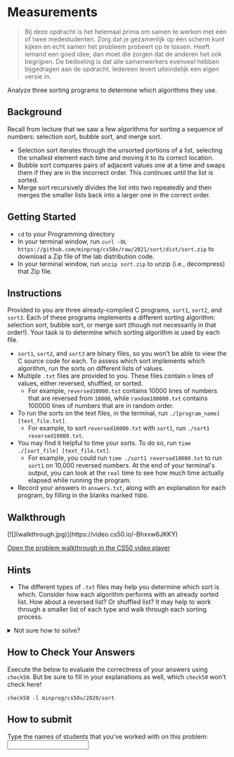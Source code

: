 # Measurements

> Bij deze opdracht is het helemaal prima om samen te werken met één of twee medestudenten. Zorg dat je gezamenlijk op één scherm kunt kijken en echt samen het probleem probeert op te lossen. Heeft iemand een goed idee, dan moet die zorgen dat de anderen het ook begrijpen. De bedoeling is dat alle samenwerkers evenveel hebben bijgedragen aan de opdracht. Iedereen levert uiteindelijk een eigen versie in.

Analyze three sorting programs to determine which algorithms they use.


## Background

Recall from lecture that we saw a few algorithms for sorting a sequence of numbers: selection sort, bubble sort, and merge sort.

*   Selection sort iterates through the unsorted portions of a list, selecting the smallest element each time and moving it to its correct location.
*   Bubble sort compares pairs of adjacent values one at a time and swaps them if they are in the incorrect order. This continues until the list is sorted.
*   Merge sort recursively divides the list into two repeatedly and then merges the smaller lists back into a larger one in the correct order.


## Getting Started

- `cd` to your Programming directory
- In your terminal window, run `curl -OL https://github.com/minprog/cs50x/raw/2021/sort/dist/sort.zip` to download a Zip file of the lab distribution code.
- In your terminal window, run `unzip sort.zip` to unzip (i.e., decompress) that Zip file.


## Instructions

Provided to you are three already-compiled C programs, `sort1`, `sort2`, and `sort3`. Each of these programs implements a different sorting algorithm: selection sort, bubble sort, or merge sort (though not necessarily in that order!). Your task is to determine which sorting algorithm is used by each file.

*   `sort1`, `sort2`, and `sort3` are binary files, so you won't be able to view the C source code for each. To assess which sort implements which algorithm, run the sorts on different lists of values.
*   Multiple `.txt` files are provided to you. These files contain `n` lines of values, either reversed, shuffled, or sorted.
    *   For example, `reversed10000.txt` contains 10000 lines of numbers that are reversed from `10000`, while `random100000.txt` contains 100000 lines of numbers that are in random order.
*   To run the sorts on the text files, in the terminal, run `./[program_name] [text_file.txt]`.
    *   For example, to sort `reversed10000.txt` with `sort1`, run `./sort1 reversed10000.txt`.
*   You may find it helpful to time your sorts. To do so, run `time ./[sort_file] [text_file.txt]`.
    *   For example, you could run `time ./sort1 reversed10000.txt` to run `sort1` on 10,000 reversed numbers. At the end of your terminal's output, you can look at the `real` time to see how much time actually elapsed while running the program.
*   Record your answers in `answers.txt`, along with an explanation for each program, by filling in the blanks marked `TODO`.


## Walkthrough

<div markdown="1" class="extend">
[![](walkthrough.jpg)](https://video.cs50.io/-Bhxxw6JKKY)
</div>

[Open the problem walkthrough in the CS50 video player](https://video.cs50.io/-Bhxxw6JKKY)


## Hints

*   The different types of `.txt` files may help you determine which sort is which. Consider how each algorithm performs with an already sorted list. How about a reversed list? Or shuffled list? It may help to work through a smaller list of each type and walk through each sorting process.

<details markdown="1"><summary markdown="span">Not sure how to solve?</summary>

<div markdown="1" class="extend">
[![](walkthrough.jpg)](https://video.cs50.io/uOYhrBs37j0)
</div>

[Open the solution walkthrough in the CS50 video player](https://video.cs50.io/uOYhrBs37j0)
</details>


## How to Check Your Answers

Execute the below to evaluate the correctness of your answers using `check50`. But be sure to fill in your explanations as well, which `check50` won't check here!

    check50 -l minprog/cs50x/2020/sort


## How to submit

Type the names of students that you've worked with on this problem: <input name="form[samengewerkt]" type="text" required>
